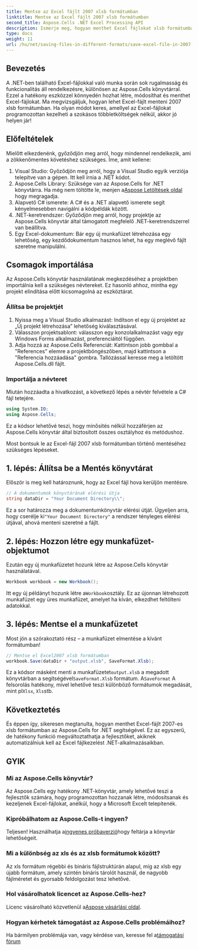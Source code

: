 ```yaml
---
title: Mentse az Excel fájlt 2007 xlsb formátumban
linktitle: Mentse az Excel fájlt 2007 xlsb formátumban
second_title: Aspose.Cells .NET Excel Processing API
description: Ismerje meg, hogyan menthet Excel fájlokat xlsb formátumban az Aspose.Cells for .NET segítségével! Lépésről lépésre útmutató gyakorlati példákkal várja Önt.
type: docs
weight: 11
url: /hu/net/saving-files-in-different-formats/save-excel-file-in-2007-xlsb-format/
---
```

## Bevezetés
A .NET-ben található Excel-fájlokkal való munka során sok rugalmasság és funkcionalitás áll rendelkezésre, különösen az Aspose.Cells könyvtárral. Ezzel a hatékony eszközzel könnyedén hozhat létre, módosíthat és menthet Excel-fájlokat. Ma megvizsgáljuk, hogyan lehet Excel-fájlt menteni 2007 xlsb formátumban. Ha olyan módot keres, amellyel az Excel-fájlokat programozottan kezelheti a szokásos többletköltségek nélkül, akkor jó helyen jár! 
## Előfeltételek
Mielőtt elkezdenénk, győződjön meg arról, hogy mindennel rendelkezik, ami a zökkenőmentes követéshez szükséges. Íme, amit kellene:
1. Visual Studio: Győződjön meg arról, hogy a Visual Studio egyik verziója telepítve van a gépen. Itt kell írnia a .NET kódot. 
2.  Aspose.Cells Library: Szüksége van az Aspose.Cells for .NET könyvtárra. Ha még nem töltötte le, menjen a[Aspose Letöltések oldal](https://releases.aspose.com/cells/net/) hogy megragadja. 
3. Alapvető C# ismerete: A C# és a .NET alapvető ismerete segít kényelmesebben navigálni a kódpéldák között.
4. .NET-keretrendszer: Győződjön meg arról, hogy projektje az Aspose.Cells könyvtár által támogatott megfelelő .NET-keretrendszerrel van beállítva.
5. Egy Excel-dokumentum: Bár egy új munkafüzet létrehozása egy lehetőség, egy kezdődokumentum hasznos lehet, ha egy meglévő fájlt szeretne manipulálni.
## Csomagok importálása
Az Aspose.Cells könyvtár használatának megkezdéséhez a projektben importálnia kell a szükséges névtereket. Ez hasonló ahhoz, mintha egy projekt elindítása előtt kicsomagolná az eszköztárat.
### Állítsa be projektjét
1. Nyissa meg a Visual Studio alkalmazást: Indítson el egy új projektet az „Új projekt létrehozása” lehetőség kiválasztásával. 
2. Válasszon projektsablont: válasszon egy konzolalkalmazást vagy egy Windows Forms alkalmazást, preferenciáitól függően.
3. Adja hozzá az Aspose.Cells Referenciát: Kattintson jobb gombbal a "References" elemre a projektböngészőben, majd kattintson a "Referencia hozzáadása" gombra. Tallózással keresse meg a letöltött Aspose.Cells.dll fájlt.
### Importálja a névteret
Miután hozzáadta a hivatkozást, a következő lépés a névtér felvétele a C# fájl tetejére.
```csharp
using System.IO;
using Aspose.Cells;
```
Ez a kódsor lehetővé teszi, hogy minősítés nélkül hozzáférjen az Aspose.Cells könyvtár által biztosított összes osztályhoz és metódushoz.

Most bontsuk le az Excel-fájl 2007 xlsb formátumban történő mentéséhez szükséges lépéseket.
## 1. lépés: Állítsa be a Mentés könyvtárat
Először is meg kell határoznunk, hogy az Excel fájl hova kerüljön mentésre.

```csharp
// A dokumentumok könyvtárának elérési útja
string dataDir = "Your Document Directory\\";
```
 Ez a sor határozza meg a dokumentumkönyvtár elérési útját. Ügyeljen arra, hogy cserélje ki`"Your Document Directory"` a rendszer tényleges elérési útjával, ahová menteni szeretné a fájlt.
## 2. lépés: Hozzon létre egy munkafüzet-objektumot
Ezután egy új munkafüzetet hozunk létre az Aspose.Cells könyvtár használatával.

```csharp
Workbook workbook = new Workbook();
```
 Itt egy új példányt hozunk létre a`Workbook`osztály. Ez az újonnan létrehozott munkafüzet egy üres munkafüzet, amelyet ha kíván, elkezdhet feltölteni adatokkal.
## 3. lépés: Mentse el a munkafüzetet
Most jön a szórakoztató rész – a munkafüzet elmentése a kívánt formátumban!
```csharp
// Mentse el Excel2007 xlsb formátumban
workbook.Save(dataDir + "output.xlsb", SaveFormat.Xlsb);
```
 Ez a kódsor másként menti a munkafüzetet`output.xlsb` a megadott könyvtárban a segítségével`SaveFormat.Xlsb` formátum. A`SaveFormat` A felsorolás hatékony, mivel lehetővé teszi különböző formátumok megadását, mint pl`Xlsx`, `Xls`stb.
## Következtetés
És éppen így, sikeresen megtanulta, hogyan menthet Excel-fájlt 2007-es xlsb formátumban az Aspose.Cells for .NET segítségével. Ez az egyszerű, de hatékony funkció megváltoztathatja a fejlesztőket, akiknek automatizálniuk kell az Excel fájlkezelést .NET-alkalmazásaikban.

## GYIK
### Mi az Aspose.Cells könyvtár?
Az Aspose.Cells egy hatékony .NET-könyvtár, amely lehetővé teszi a fejlesztők számára, hogy programozottan hozzanak létre, módosítsanak és kezeljenek Excel-fájlokat, anélkül, hogy a Microsoft Excelt telepítenék.
### Kipróbálhatom az Aspose.Cells-t ingyen?
 Teljesen! Használhatja a[ingyenes próbaverzió](https://releases.aspose.com/)hogy feltárja a könyvtár lehetőségeit.
### Mi a különbség az xls és az xlsb formátumok között?
Az xls formátum régebbi és bináris fájlstruktúrán alapul, míg az xlsb egy újabb formátum, amely szintén bináris tárolót használ, de nagyobb fájlméretet és gyorsabb feldolgozást tesz lehetővé.
### Hol vásárolhatok licencet az Aspose.Cells-hez?
 Licenc vásárolható közvetlenül a[Aspose vásárlási oldal](https://purchase.aspose.com/buy).
### Hogyan kérhetek támogatást az Aspose.Cells problémáihoz?
 Ha bármilyen problémája van, vagy kérdése van, keresse fel a[támogatási fórum](https://forum.aspose.com/c/cells/9)